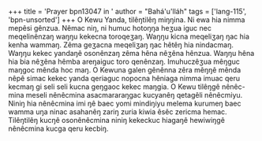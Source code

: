 +++
title = 'Prayer bpn13047 in '
author = "Bahá'u'lláh"
tags = ['lang-115', 'bpn-unsorted']
+++
O Kewu Yanda, tilêŋtilêŋ miŋŋina.  Ni ewa hia nimma mepêsi gênzua.  Nêmac niŋ, ni humuc hotoŋŋa heʒua iguc nec meqelinênzaŋ waŋŋu kekecna toroqeʒaŋ.  Waŋŋu kicna meqeliʒaŋ ŋac hia kenha wammaŋ. Zêma geʒacna meqeliʒaŋ ŋac hêtêŋ hia nindacmaŋ.  Waŋŋu kekec yandaŋê osonênzaŋ zêma hêna nêʒêna hênzua.  Waŋŋu hêna hia bia nêʒêna hêmba areŋaiguc toro qenênzaŋ.  Imuhuczêʒua mêŋguc maŋgoc mênda hoc maŋ.  O Kewuna galen gênênna zêra mêŋŋê mênda nêpê simac kekec yanda qeriaguc nopocna hêniaga nimma imuac qeru kecmaŋ gi seli seli kucna geŋgaoc kekec maŋgia.  O Kewu tilêŋgê nênêc-mina meseli nênêcmina asacmararaŋgac kucyanêŋ qetagêli nênêcmiyu.  Niniŋ hia nênêcmina imi ŋê baec yomi mindiŋiyu melema kurumeŋ baec wamma uŋa ninac asahanêŋ zariŋ zuria kiwia êsêc zericma hemac.  Tilêŋtilêŋ kucŋê osonênêcmina niniŋ kekeckuc hiagaŋê hewiwiŋgê nênêcmina kucga qeru kecbiŋ.
